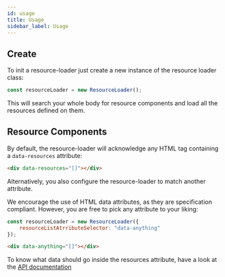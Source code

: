 ```yaml
---
id: usage
title: Usage
sidebar_label: Usage
---
```


## Create
To init a resource-loader just create a new instance of the resource loader class:
```javascript
const resourceLoader = new ResourceLoader();
```

This will search your whole body for resource components and load all the resources defined on them.

## Resource Components
By default, the resource-loader will acknowledge any HTML tag containing a `data-resources` attribute:
```html
<div data-resources="[]"></div>
```

Alternatively, you also configure the resource-loader to match another attribute.

We encourage the use of HTML data attributes, as they are specification compliant.
However, you are free to pick any attribute to your liking:

```javascript
const resourceLoader = new ResourceLoader({
    resourceListAtrributeSelector: "data-anything"
});
```

```html
<div data-anything="[]"></div>
```

To know what data should go inside the resources attribute, have a look at the [API documentation](api.md)
